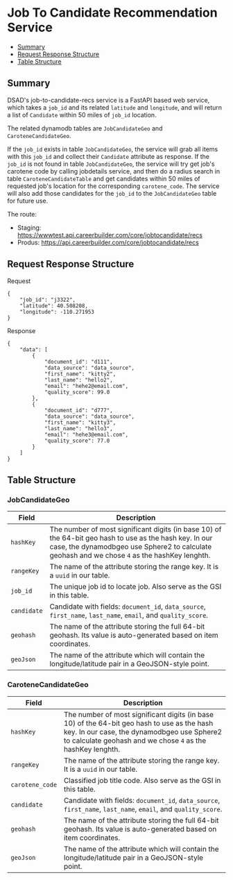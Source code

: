 Job To Candidate Recommendation Service
=========================================

- [Summary](#summary)
- [Request Response Structure](#request-response-structure)
- [Table Structure](#table-structure)

## Summary
DSAD's job-to-candidate-recs service is a FastAPI based web service, which takes a `job_id` and its related `latitude` 
and `longitude`, and will return a list of `Candidate` within 50 miles of `job_id` location. 

The related dynamodb tables are `JobCandidateGeo` and `CaroteneCandidateGeo`. 

If the `job_id` exists in table `JobCandidateGeo`, the service will grab all items with this `job_id` and collect their `Candidate` attribute as response. If the `job_id` is not found in table `JobCandidateGeo`, the service will try get job's carotene code by calling jobdetails service, and then do a radius search in table `CaroteneCandidateTable` and get candidates within 50 miles of requested job's location for the corresponding `carotene_code`. The service will also add those candidates for the `job_id` to the `JobCandidateGeo` table for future use.

The route: 
- Staging: https://wwwtest.api.careerbuilder.com/core/jobtocandidate/recs
- Produs: https://api.careerbuilder.com/core/jobtocandidate/recs

## Request Response Structure
Request
```
{
    "job_id": "j3322",
    "latitude": 40.508208,
    "longitude": -110.271953
}
```
Response
```
{
    "data": [
        {
            "document_id": "d111",
            "data_source": "data_source",
            "first_name": "kitty2",
            "last_name": "hello2",
            "email": "hehe2@email.com",
            "quality_score": 99.0
        },
        {
            "document_id": "d777",
            "data_source": "data_source",
            "first_name": "kitty3",
            "last_name": "hello3",
            "email": "hehe3@email.com",
            "quality_score": 77.0
        }
    ]
}
```

## Table Structure

### JobCandidateGeo
| Field    | Description |
|----------|-------------|
| `hashKey` | The number of most significant digits (in base 10) of the 64-bit geo hash to use as the hash key. In our case, the dynamodbgeo use Sphere2 to calculate geohash and we chose `4` as the hashKey lenghth. | 
| `rangeKey` | The name of the attribute storing the range key. It is a `uuid` in our table.| 
| `job_id` | The unique job id to locate job. Also serve as the GSI in this table. |
| `candidate` | Candidate with fields: `document_id`, `data_source`, `first_name`, `last_name`, `email`, and `quality_score`. | 
| `geohash` |The name of the attribute storing the full 64-bit geohash. Its value is auto-generated based on item coordinates. | 
| `geoJson`| The name of the attribute which will contain the longitude/latitude pair in a GeoJSON-style point. |

### CaroteneCandidateGeo
| Field    | Description |
|----------|-------------|
| `hashKey` | The number of most significant digits (in base 10) of the 64-bit geo hash to use as the hash key. In our case, the dynamodbgeo use Sphere2 to calculate geohash and we chose `4` as the hashKey lenghth. | 
| `rangeKey` | The name of the attribute storing the range key. It is a `uuid` in our table.| 
| `carotene_code` | Classified job title code. Also serve as the GSI in this table. |
| `candidate` | Candidate with fields: `document_id`, `data_source`, `first_name`, `last_name`, `email`, and `quality_score`. | 
| `geohash` |The name of the attribute storing the full 64-bit geohash. Its value is auto-generated based on item coordinates. | 
| `geoJson`| The name of the attribute which will contain the longitude/latitude pair in a GeoJSON-style point. | 
